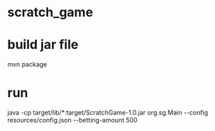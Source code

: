 # scratch_game

# build jar file
mvn package

# run 
java -cp target/lib/\*:target/ScratchGame-1.0.jar  org.sg.Main --config resources/config.json --betting-amount 500